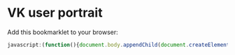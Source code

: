 # VK user portrait
Add this bookmarklet to your browser:
```javascript
javascript:(function(){document.body.appendChild(document.createElement('script')).src='//antixrist.github.io/vk-user-portrait/code.min.js';})();
```
